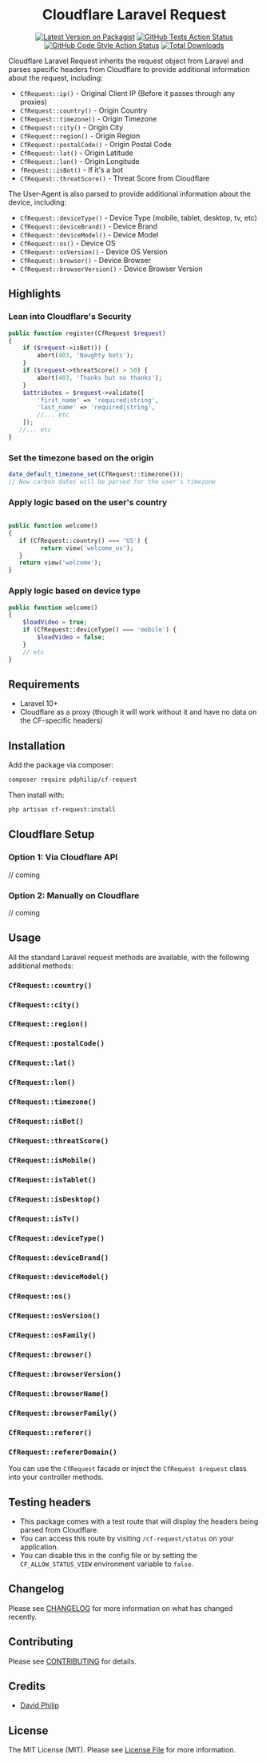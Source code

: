 <div align="center">

# Cloudflare Laravel Request

[![Latest Version on Packagist](https://img.shields.io/packagist/v/pdphilip/cf-request.svg?style=flat-square)](https://packagist.org/packages/pdphilip/cf-request) [![GitHub Tests Action Status](https://img.shields.io/github/actions/workflow/status/pdphilip/cf-request/run-tests.yml?branch=main&label=tests&style=flat-square)](https://github.com/pdphilip/cf-request/actions?query=workflow%3Arun-tests+branch%3Amain) [![GitHub Code Style Action Status](https://img.shields.io/github/actions/workflow/status/pdphilip/cf-request/fix-php-code-style-issues.yml?branch=main&label=code%20style&style=flat-square)](https://github.com/pdphilip/cf-request/actions?query=workflow%3A"Fix+PHP+code+style+issues"+branch%3Amain) [![Total Downloads](https://img.shields.io/packagist/dt/pdphilip/cf-request.svg?style=flat-square)](https://packagist.org/packages/pdphilip/cf-request)

</div>

Cloudflare Laravel Request inherits the request object from Laravel and parses specific headers from Cloudflare to provide additional information about the request, including:

- `CfRequest::ip()` - Original Client IP (Before it passes through any proxies)
- `CfRequest::country()` - Origin Country
- `CfRequest::timezone()` - Origin Timezone
- `CfRequest::city()` - Origin City
- `CfRequest::region()` - Origin Region
- `CfRequest::postalCode()` - Origin Postal Code
- `CfRequest::lat()` - Origin Latitude
- `CfRequest::lon()` - Origin Longitude
- `fRequest::isBot()` - If it's a bot
- `CfRequest::threatScore()` - Threat Score from Cloudflare

The User-Agent is also parsed to provide additional information about the device, including:

- `CfRequest::deviceType()` - Device Type (mobile, tablet, desktop, tv, etc)
- `CfRequest::deviceBrand()` - Device Brand
- `CfRequest::deviceModel()` - Device Model
- `CfRequest::os()` - Device OS
- `CfRequest::osVersion()` - Device OS Version
- `CfRequest::browser()` - Device Browser
- `CfRequest::browserVersion()` - Device Browser Version

## Highlights

### Lean into Cloudflare's Security

```php
public function register(CfRequest $request)
{
    if ($request->isBot()) {
        abort(403, 'Naughty bots');
    }
    if ($request->threatScore() > 50) {
        abort(403, 'Thanks but no thanks');
    }
    $attributes = $request->validate([
        'first_name' => 'required|string',
        'last_name' => 'required|string',
        //... etc
    ]);
   //... etc
}
```

### Set the timezone based on the origin

```php
date_default_timezone_set(CfRequest::timezone());
// Now carbon dates will be parsed for the user's timezone
```

### Apply logic based on the user's country

```php

public function welcome()
{
   if (CfRequest::country() === 'US') {
         return view('welcome_us');
   }
   return view('welcome');
}
```

### Apply logic based on device type

```php
public function welcome()
{
    $loadVideo = true;
    if (CfRequest::deviceType() === 'mobile') {
        $loadVideo = false;
    }
    // etc
}
```

## Requirements

- Laravel 10+
- Cloudflare as a proxy (though it will work without it and have no data on the CF-specific headers)

## Installation

Add the package via composer:

```bash
composer require pdphilip/cf-request
```

Then install with:

```bash
php artisan cf-request:install
```

## Cloudflare Setup

### Option 1: Via Cloudflare API

// coming

### Option 2: Manually on Cloudflare

// coming

## Usage

All the standard Laravel request methods are available, with the following additional methods:

### `CfRequest::country()`

### `CfRequest::city()`

### `CfRequest::region()`

### `CfRequest::postalCode()`

### `CfRequest::lat()`

### `CfRequest::lon()`

### `CfRequest::timezone()`

### `CfRequest::isBot()`

### `CfRequest::threatScore()`

### `CfRequest::isMobile()`

### `CfRequest::isTablet()`

### `CfRequest::isDesktop()`

### `CfRequest::isTv()`

### `CfRequest::deviceType()`

### `CfRequest::deviceBrand()`

### `CfRequest::deviceModel()`

### `CfRequest::os()`

### `CfRequest::osVersion()`

### `CfRequest::osFamily()`

### `CfRequest::browser()`

### `CfRequest::browserVersion()`

### `CfRequest::browserName()`

### `CfRequest::browserFamily()`

### `CfRequest::referer()`

### `CfRequest::refererDomain()`

You can use the `CfRequest` facade or inject the `CfRequest $request` class into your controller methods.

## Testing headers

- This package comes with a test route that will display the headers being parsed from Cloudflare.
- You can access this route by visiting `/cf-request/status` on your application.
- You can disable this in the config file or by setting the `CF_ALLOW_STATUS_VIEW` environment variable to `false`.

## Changelog

Please see [CHANGELOG](CHANGELOG.md) for more information on what has changed recently.

## Contributing

Please see [CONTRIBUTING](CONTRIBUTING.md) for details.

## Credits

- [David Philip](https://github.com/pdphilip)

## License

The MIT License (MIT). Please see [License File](LICENSE.md) for more information.
